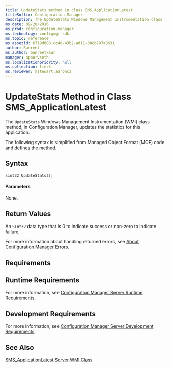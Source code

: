 ```yaml
---
title: UpdateStats method in class SMS_ApplicationLatest
titleSuffix: Configuration Manager
description: The UpdateStats Windows Management Instrumentation class method, in Configuration Manager, updates the statistics for this application.
ms.date: 09/20/2016
ms.prod: configuration-manager
ms.technology: configmgr-sdk
ms.topic: reference
ms.assetid: 6719d008-cc4d-43b2-ad11-08cb707a0631
author: Banreet
ms.author: banreetkaur
manager: apoorvseth
ms.localizationpriority: null
ms.collection: tier3
ms.reviewer: mstewart,aaroncz 
---
```

# UpdateStats Method in Class SMS_ApplicationLatest
The `UpdateStats` Windows Management Instrumentation (WMI) class method, in Configuration Manager, updates the statistics for this application.  

 The following syntax is simplified from Managed Object Format (MOF) code and defines the method.  

## Syntax  

```  
sint32 UpdateStats();  
```  

#### Parameters  
 None.  

## Return Values  
 An  `SInt32` data type that is 0 to indicate success or non-zero to indicate failure.  

 For more information about handling returned errors, see [About Configuration Manager Errors](../../../develop/core/understand/about-configuration-manager-errors.md).  

## Requirements  

## Runtime Requirements  
 For more information, see [Configuration Manager Server Runtime Requirements](../../../develop/core/reqs/server-runtime-requirements.md).  

## Development Requirements  
 For more information, see [Configuration Manager Server Development Requirements](../../../develop/core/reqs/server-development-requirements.md).  

## See Also  
 [SMS_ApplicationLatest Server WMI Class](../../../develop/reference/apps/sms_applicationlatest-server-wmi-class.md)   
